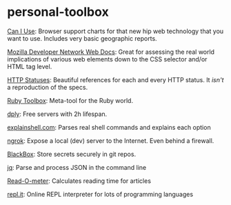 # personal-toolbox

[Can I Use](http://caniuse.com/): Browser support charts for that new hip web technology that you want to use. Includes very basic geographic reports.

[Mozilla Developer Network Web Docs](https://developer.mozilla.org/en-US/docs/Web/): Great for assessing the real world implications of various web elements down to the CSS selector and/or HTML tag level.

[HTTP Statuses](https://httpstatuses.com/): Beautiful references for each and every HTTP status. It _isn't_ a reproduction of the specs.

[Ruby Toolbox](https://www.ruby-toolbox.com/): Meta-tool for the Ruby world.

[dply](https://dply.co/): Free servers with 2h lifespan.

[explainshell.com](http://explainshell.com/): Parses real shell commands and explains each option

[ngrok](https://ngrok.com): Expose a local (dev) server to the Internet. Even behind a firewall. 

[BlackBox](https://github.com/StackExchange/blackbox): Store secrets securely in git repos.

[jq](https://stedolan.github.io/jq/tutorial/): Parse and process JSON in the command line

[Read-O-meter](http://niram.org/read): Calculates reading time for articles

[repl.it](https://repl.it/): Online REPL interpreter for lots of programming languages
